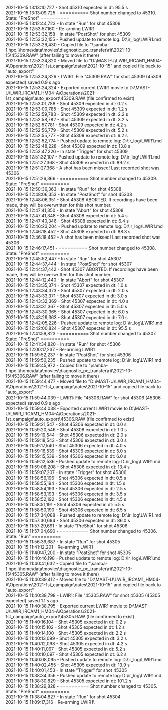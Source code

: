 2021-10-15 13:13:10,727 - Shot 45310 expected in dt: 95.5 s\
2021-10-15 13:13:09,725 - ========== Shot number changed to 45310. State: "PreShot" ==========\
2021-10-15 13:12:44,723 - In state "Run" for shot 45309\
2021-10-15 12:53:57,160 - Re-arming LWIR1\
2021-10-15 12:53:32,158 - In state "PostShot" for shot 45309\
2021-10-15 12:53:32,155 - Pushed update to remote log: D:\ir_log\LWIR1.md\
2021-10-15 12:53:26,430 - Copied file to "\\samba-1.hpc.l\home\data\movies\diagnostic_pc_transfer\rit\2021-10-15\45309.RAW" (after failing to move it there)\
2021-10-15 12:53:24,820 - Moved file to "D:\MAST-U\LWIR_IRCAM1_HM04-A\Operations\2021-1st_campaign\dates\2021-10-15" and copied file back to "auto_export"\
2021-10-15 12:53:24,326 - LWIR1: File "45309.RAW" for shot 45309 (45309 expected) saved 0.9 s ago\
2021-10-15 12:53:24,324 - Exported current LWIR1 movie to D:\MAST-U\LWIR_IRCAM1_HM04-A\Operations\2021-1st_campaign\auto_export\45309.RAW (file confirmed to exist)\
2021-10-15 12:53:01,788 - Shot 45309 expected in dt: 0.2 s\
2021-10-15 12:53:00,785 - Shot 45309 expected in dt: 1.2 s\
2021-10-15 12:52:59,783 - Shot 45309 expected in dt: 2.2 s\
2021-10-15 12:52:58,782 - Shot 45309 expected in dt: 3.2 s\
2021-10-15 12:52:57,781 - Shot 45309 expected in dt: 4.2 s\
2021-10-15 12:52:56,779 - Shot 45309 expected in dt: 5.2 s\
2021-10-15 12:52:55,777 - Shot 45309 expected in dt: 6.2 s\
2021-10-15 12:52:52,774 - Pushed update to remote log: D:\ir_log\LWIR1.md\
2021-10-15 12:52:48,228 - Shot 45309 expected in dt: 13.8 s\
2021-10-15 12:52:47,226 - In state "Trigger" for shot 45309\
2021-10-15 12:51:32,107 - Pushed update to remote log: D:\ir_log\LWIR1.md\
2021-10-15 12:51:27,368 - Shot 45309 expected in dt: 89.2 s\
2021-10-15 12:51:27,368 - A shot has been missed! Last recorded shot was 45306\
2021-10-15 12:51:26,366 - ========== Shot number changed to 45309. State: "PreShot" ==========\
2021-10-15 12:50:36,363 - In state "Run" for shot 45308\
2021-10-15 12:48:06,353 - In state "PostShot" for shot 45308\
2021-10-15 12:48:06,351 - Shot 45308 ABORTED. If recordings have been made, they will be overwritten for this shot number.\
2021-10-15 12:47:41,350 - In state "Abort" for shot 45308\
2021-10-15 12:47:41,348 - Shot 45308 expected in dt: 5.4 s\
2021-10-15 12:47:40,346 - Shot 45308 expected in dt: 6.4 s\
2021-10-15 12:46:23,204 - Pushed update to remote log: D:\ir_log\LWIR1.md\
2021-10-15 12:46:18,452 - Shot 45308 expected in dt: 88.3 s\
2021-10-15 12:46:18,452 - A shot has been missed! Last recorded shot was 45306\
2021-10-15 12:46:17,451 - ========== Shot number changed to 45308. State: "PreShot" ==========\
2021-10-15 12:45:52,447 - In state "Run" for shot 45307\
2021-10-15 12:44:37,444 - In state "PostShot" for shot 45307\
2021-10-15 12:44:37,442 - Shot 45307 ABORTED. If recordings have been made, they will be overwritten for this shot number.\
2021-10-15 12:44:12,440 - In state "Abort" for shot 45307\
2021-10-15 12:43:35,374 - Shot 45307 expected in dt: 1.0 s\
2021-10-15 12:43:34,373 - Shot 45307 expected in dt: 2.0 s\
2021-10-15 12:43:33,371 - Shot 45307 expected in dt: 3.0 s\
2021-10-15 12:43:32,369 - Shot 45307 expected in dt: 4.0 s\
2021-10-15 12:43:31,367 - Shot 45307 expected in dt: 5.0 s\
2021-10-15 12:43:30,365 - Shot 45307 expected in dt: 6.0 s\
2021-10-15 12:43:29,363 - Shot 45307 expected in dt: 7.0 s\
2021-10-15 12:42:05,226 - Pushed update to remote log: D:\ir_log\LWIR1.md\
2021-10-15 12:42:00,824 - Shot 45307 expected in dt: 95.5 s\
2021-10-15 12:41:59,823 - ========== Shot number changed to 45307. State: "PreShot" ==========\
2021-10-15 12:41:34,820 - In state "Run" for shot 45306\
2021-10-15 12:00:17,237 - Re-arming LWIR1\
2021-10-15 11:59:52,237 - In state "PostShot" for shot 45306\
2021-10-15 11:59:50,235 - Pushed update to remote log: D:\ir_log\LWIR1.md\
2021-10-15 11:59:45,972 - Copied file to "\\samba-1.hpc.l\home\data\movies\diagnostic_pc_transfer\rit\2021-10-15\45306.RAW" (after failing to move it there)\
2021-10-15 11:59:44,477 - Moved file to "D:\MAST-U\LWIR_IRCAM1_HM04-A\Operations\2021-1st_campaign\dates\2021-10-15" and copied file back to "auto_export"\
2021-10-15 11:59:44,039 - LWIR1: File "45306.RAW" for shot 45306 (45306 expected) saved 0.9 s ago\
2021-10-15 11:59:44,038 - Exported current LWIR1 movie to D:\MAST-U\LWIR_IRCAM1_HM04-A\Operations\2021-1st_campaign\auto_export\45306.RAW (file confirmed to exist)\
2021-10-15 11:59:21,547 - Shot 45306 expected in dt: 0.0 s\
2021-10-15 11:59:20,546 - Shot 45306 expected in dt: 1.0 s\
2021-10-15 11:59:19,544 - Shot 45306 expected in dt: 2.0 s\
2021-10-15 11:59:18,543 - Shot 45306 expected in dt: 3.0 s\
2021-10-15 11:59:17,540 - Shot 45306 expected in dt: 4.0 s\
2021-10-15 11:59:16,539 - Shot 45306 expected in dt: 5.0 s\
2021-10-15 11:59:15,539 - Shot 45306 expected in dt: 6.0 s\
2021-10-15 11:59:12,536 - Pushed update to remote log: D:\ir_log\LWIR1.md\
2021-10-15 11:59:08,208 - Shot 45306 expected in dt: 13.4 s\
2021-10-15 11:59:07,207 - In state "Trigger" for shot 45306\
2021-10-15 11:58:56,196 - Shot 45306 expected in dt: 0.5 s\
2021-10-15 11:58:55,194 - Shot 45306 expected in dt: 1.5 s\
2021-10-15 11:58:54,193 - Shot 45306 expected in dt: 2.5 s\
2021-10-15 11:58:53,193 - Shot 45306 expected in dt: 3.5 s\
2021-10-15 11:58:52,192 - Shot 45306 expected in dt: 4.5 s\
2021-10-15 11:58:51,191 - Shot 45306 expected in dt: 5.5 s\
2021-10-15 11:58:50,190 - Shot 45306 expected in dt: 6.5 s\
2021-10-15 11:57:34,088 - Pushed update to remote log: D:\ir_log\LWIR1.md\
2021-10-15 11:57:30,694 - Shot 45306 expected in dt: 86.0 s\
2021-10-15 11:57:29,691 - In state "PreShot" for shot 45306\
2021-10-15 11:57:04,690 - ========== Shot number changed to 45306. State: "Run" ==========\
2021-10-15 11:56:39,687 - In state "Run" for shot 45305\
2021-10-15 11:41:12,201 - Re-arming LWIR1\
2021-10-15 11:40:47,200 - In state "PostShot" for shot 45305\
2021-10-15 11:40:46,198 - Pushed update to remote log: D:\ir_log\LWIR1.md\
2021-10-15 11:40:41,632 - Copied file to "\\samba-1.hpc.l\home\data\movies\diagnostic_pc_transfer\rit\2021-10-15\45305.RAW" (after failing to move it there)\
2021-10-15 11:40:39,412 - Moved file to "D:\MAST-U\LWIR_IRCAM1_HM04-A\Operations\2021-1st_campaign\dates\2021-10-15" and copied file back to "auto_export"\
2021-10-15 11:40:38,798 - LWIR1: File "45305.RAW" for shot 45305 (45305 expected) saved 1.1 s ago\
2021-10-15 11:40:38,795 - Exported current LWIR1 movie to D:\MAST-U\LWIR_IRCAM1_HM04-A\Operations\2021-1st_campaign\auto_export\45305.RAW (file confirmed to exist)\
2021-10-15 11:40:16,104 - Shot 45305 expected in dt: 0.2 s\
2021-10-15 11:40:15,102 - Shot 45305 expected in dt: 1.2 s\
2021-10-15 11:40:14,100 - Shot 45305 expected in dt: 2.2 s\
2021-10-15 11:40:13,099 - Shot 45305 expected in dt: 3.2 s\
2021-10-15 11:40:12,098 - Shot 45305 expected in dt: 4.2 s\
2021-10-15 11:40:11,097 - Shot 45305 expected in dt: 5.2 s\
2021-10-15 11:40:10,097 - Shot 45305 expected in dt: 6.2 s\
2021-10-15 11:40:08,095 - Pushed update to remote log: D:\ir_log\LWIR1.md\
2021-10-15 11:40:02,455 - Shot 45305 expected in dt: 13.9 s\
2021-10-15 11:40:01,453 - In state "Trigger" for shot 45305\
2021-10-15 11:38:34,356 - Pushed update to remote log: D:\ir_log\LWIR1.md\
2021-10-15 11:38:30,829 - Shot 45305 expected in dt: 101.2 s\
2021-10-15 11:38:29,828 - ========== Shot number changed to 45305. State: "PreShot" ==========\
2021-10-15 11:38:04,827 - In state "Run" for shot 45304\
2021-10-15 11:09:17,316 - Re-arming LWIR1\
